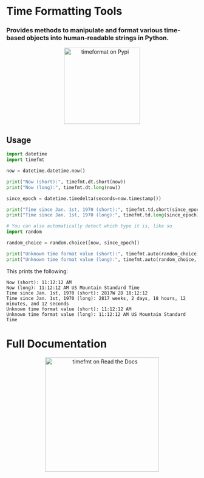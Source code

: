# Time Formatting Tools
### Provides methods to manipulate and format various time-based objects into human-readable strings in Python.

<p align="center"><a href="https://pypi.org/project/timefmt/"><img src="https://pypi.org/static/images/logo-large.9f732b5f.svg" width="200px" alt="timeformat on Pypi"></a></p>

## Usage

```python
import datetime
import timefmt

now = datetime.datetime.now()

print("Now (short):", timefmt.dt.short(now))
print("Now (long):", timefmt.dt.long(now))

since_epoch = datetime.timedelta(seconds=now.timestamp())

print("Time since Jan. 1st, 1970 (short):", timefmt.td.short(since_epoch))
print("Time since Jan. 1st, 1970 (long):", timefmt.td.long(since_epoch))

# You can also automatically detect which type it is, like so
import random

random_choice = random.choice([now, since_epoch])

print("Unknown time format value (short):", timefmt.auto(random_choice))
print("Unknown time format value (long):", timefmt.auto(random_choice, long=True))
```
This prints the following:
```
Now (short): 11:12:12 AM
Now (long): 11:12:12 AM US Mountain Standard Time
Time since Jan. 1st, 1970 (short): 2817W 2D 18:12:12
Time since Jan. 1st, 1970 (long): 2817 weeks, 2 days, 18 hours, 12 minutes, and 12 seconds
Unknown time format value (short): 11:12:12 AM
Unknown time format value (long): 11:12:12 AM US Mountain Standard Time
```

# Full Documentation
<p align="center"><a href="https://timefmt.readthedocs.io/en/latest/index.html"><img src="https://brand-guidelines.readthedocs.org/_images/logo-wordmark-vertical-dark.png" width="300px" alt="timefmt on Read the Docs"></a></p>
